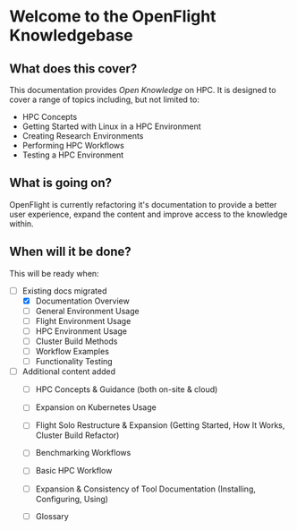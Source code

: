 # Welcome to the OpenFlight Knowledgebase 

## What does this cover?

This documentation provides _Open Knowledge_ on HPC. It is designed to cover a range of topics including, but not limited to:

- HPC Concepts
- Getting Started with Linux in a HPC Environment
- Creating Research Environments 
- Performing HPC Workflows 
- Testing a HPC Environment

## What is going on?

OpenFlight is currently refactoring it's documentation to provide a better user experience, expand the content and improve access to the knowledge within.

## When will it be done?

This will be ready when: 

- [ ] Existing docs migrated
    * [x] Documentation Overview
    * [ ] General Environment Usage
    * [ ] Flight Environment Usage
    * [ ] HPC Environment Usage
    * [ ] Cluster Build Methods
    * [ ] Workflow Examples
    * [ ] Functionality Testing
- [ ] Additional content added
    * [ ] HPC Concepts & Guidance (both on-site & cloud)
    * [ ] Expansion on Kubernetes Usage
    * [ ] Flight Solo Restructure & Expansion (Getting Started, How It Works, Cluster Build Refactor)
    * [ ] Benchmarking Workflows
    * [ ] Basic HPC Workflow
    * [ ] Expansion & Consistency of Tool Documentation (Installing, Configuring, Using)
    * [ ] Glossary

